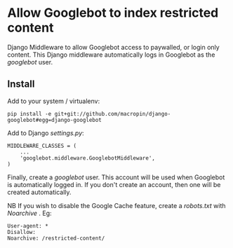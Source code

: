 # Allow Googlebot to index restricted content

Django Middleware to allow Googlebot access to paywalled, or login only content. 
This Django middleware automatically logs in Googlebot as the _googlebot_ user.

## Install

Add to your system / virtualenv:

    pip install -e git+git://github.com/macropin/django-googlebot#egg=django-googlebot

Add to Django _settings.py_:

    MIDDLEWARE_CLASSES = (
        ...
        'googlebot.middleware.GooglebotMiddleware',
    )

Finally, create a _googlebot_ user. This account will be used when Googlebot is automatically logged in.
If you don't create an account, then one will be created automatically.

NB If you wish to disable the Google Cache feature, create a _robots.txt_ with _Noarchive_ . Eg:

    User-agent: *
    Disallow:
    Noarchive: /restricted-content/
